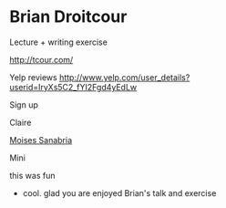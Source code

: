 # Brian Droitcour 

Lecture + writing exercise 

[](http://tcour.com/)http://tcour.com/

Yelp reviews [](http://www.yelp.com/user_details?userid=IryXs5C2_fYI2Fgd4yEdLw)http://www.yelp.com/user_details?userid=IryXs5C2_fYI2Fgd4yEdLw 

Sign up 

Claire

[Moises Sanabria](/ep/profile/v6pSS8EP8fM)

Mini

this was fun

*   cool. glad you are enjoyed Brian's talk and exercise